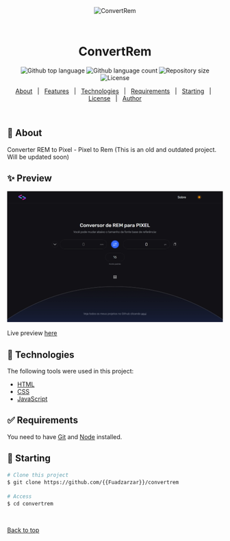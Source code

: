 <div align="center" id="top"> 
  <img src="./.github/app.gif" alt="ConvertRem" />

  &#xa0;

  <!-- <a href="https://convertrem.netlify.app">Demo</a> -->
</div>

<h1 align="center">ConvertRem</h1>

<p align="center">
  <img alt="Github top language" src="https://img.shields.io/github/languages/top/{{Fuadzarzar}}/convertrem?color=56BEB8">

  <img alt="Github language count" src="https://img.shields.io/github/languages/count/{{Fuadzarzar}}/convertrem?color=56BEB8">

  <img alt="Repository size" src="https://img.shields.io/github/repo-size/{{Fuadzarzar}}/convertrem?color=56BEB8">

  <img alt="License" src="https://img.shields.io/github/license/{{Fuadzarzar}}/convertrem?color=56BEB8">

  <!-- <img alt="Github issues" src="https://img.shields.io/github/issues/{{Fuadzarzar}}/convertrem?color=56BEB8" /> -->

  <!-- <img alt="Github forks" src="https://img.shields.io/github/forks/{{Fuadzarzar}}/convertrem?color=56BEB8" /> -->

  <!-- <img alt="Github stars" src="https://img.shields.io/github/stars/{{Fuadzarzar}}/convertrem?color=56BEB8" /> -->
</p>

<!-- Status -->

<!-- <h4 align="center"> 
	🚧  ConvertRem 🚀 Under construction...  🚧
</h4> 

<hr> -->

<p align="center">
  <a href="#dart-about">About</a> &#xa0; | &#xa0; 
  <a href="#sparkles-features">Features</a> &#xa0; | &#xa0;
  <a href="#rocket-technologies">Technologies</a> &#xa0; | &#xa0;
  <a href="#white_check_mark-requirements">Requirements</a> &#xa0; | &#xa0;
  <a href="#checkered_flag-starting">Starting</a> &#xa0; | &#xa0;
  <a href="#memo-license">License</a> &#xa0; | &#xa0;
  <a href="https://github.com/{{YOUR_GITHUB_USERNAME}}" target="_blank">Author</a>
</p>

<br>

## :dart: About ##

Converter REM to Pixel - Pixel to Rem (This is an old and outdated project. Will be updated soon)

## :sparkles: Preview ##

![preview img](/base.jpg)

Live preview [here](https://git-scm.com)

## :rocket: Technologies ##

The following tools were used in this project:

- [HTML](https://developer.mozilla.org/pt-BR/docs/Web/HTML)
- [CSS](https://developer.mozilla.org/pt-BR/docs/Web/CSS)
- [JavaScript](https://developer.mozilla.org/pt-BR/docs/Web/JavaScript)

## :white_check_mark: Requirements ##

You need to have [Git](https://git-scm.com) and [Node](https://nodejs.org/en/) installed.

## :checkered_flag: Starting ##

```bash
# Clone this project
$ git clone https://github.com/{{Fuadzarzar}}/convertrem

# Access
$ cd convertrem

```

&#xa0;

<a href="#top">Back to top</a>

